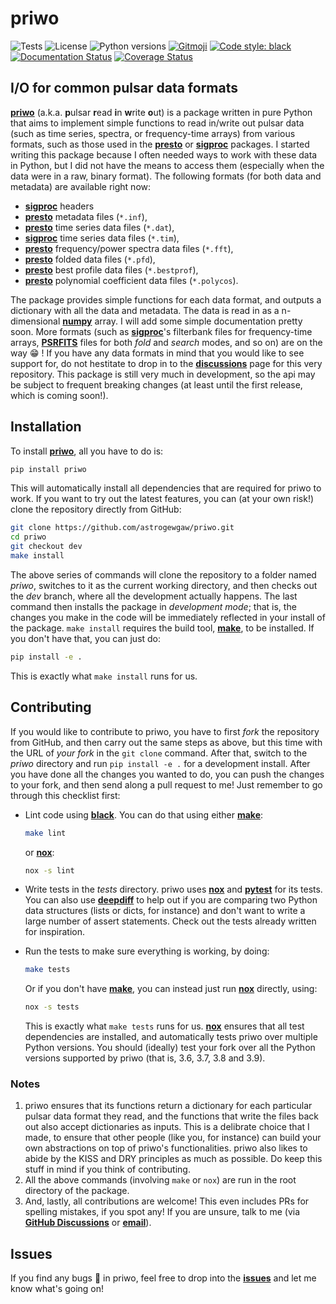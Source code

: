 # priwo

![Tests][tests]
![License][license]
![Python versions][pyversions]
[![Gitmoji][gitmoji-badge]][gitmoji]
[![Code style: black][black-badge]][black]
[![Documentation Status][docs-badge]][docs]
[![Coverage Status][coveralls-badge]][coveralls]

## I/O for common pulsar data formats

[**priwo**][priwo] (a.k.a. **p**ulsar **r**ead **i**n **w**rite **o**ut) is a package written in pure Python that aims to implement simple functions to read in/write out pulsar data (such as time series, spectra, or frequency-time arrays) from various formats, such as those used in the [**presto**][presto] or [**sigproc**][sigproc] packages. I started writing this package because I often needed ways to work with these data in Python, but I did not have the means to access them (especially when the data were in a raw, binary format). The following formats (for both data and metadata) are available right now:

* [**sigproc**][sigproc] headers
* [**presto**][presto] metadata files (`*.inf`),
* [**presto**][presto] time series data files (`*.dat`),
* [**sigproc**][sigproc] time series data files (`*.tim`),
* [**presto**][presto] frequency/power spectra data files (`*.fft`),
* [**presto**][presto] folded data files (`*.pfd`),
* [**presto**][presto] best profile data files (`*.bestprof`),
* [**presto**][presto] polynomial coefficient data files (`*.polycos`).

The package provides simple functions for each data format, and outputs a dictionary with all the data and metadata. The data is read in as a n-dimensional [**numpy**][numpy] array. I will add some simple documentation pretty soon. More formats (such as [**sigproc**][sigproc]'s filterbank files for frequency-time arrays, [**PSRFITS**][psrfits] files for both *fold* and *search* modes, and so on) are on the way :grin: ! If you have any data formats in mind that you would like to see support for, do not hestitate to drop in to the [**discussions**][discussions] page for this very repository. This package is still very much in development, so the api may be subject to frequent breaking changes (at least until the first release, which is coming soon!).

## Installation

To install [**priwo**](https://github.com/astrogewgaw/priwo), all you have to do is:

```bash
pip install priwo
```

This will automatically install all dependencies that are required for priwo to work. If you want to try out the latest features, you can (at your own risk!) clone the repository directly from GitHub:

```bash
git clone https://github.com/astrogewgaw/priwo.git
cd priwo
git checkout dev
make install
```

The above series of commands will clone the repository to a folder named *priwo*, switches to it as the current working directory, and then checks out the *dev* branch, where all the development actually happens. The last command then installs the package in *development mode*; that is, the changes you make in the code will be immediately reflected in your install of the package. `make install` requires the build tool, [**make**][make], to be installed. If you don't have that, you can just do:

```bash
pip install -e .
```

This is exactly what `make install` runs for us.

## Contributing

If you would like to contribute to priwo, you have to first *fork* the repository from GitHub, and then carry out the same steps as above, but this time with the URL of *your fork* in the `git clone` command. After that, switch to the *priwo* directory and run `pip install -e .` for a development install. After you have done all the changes you wanted to do, you can push the changes to your fork, and then send along a pull request to me! Just remember to go through this checklist first:

* Lint code using [**black**][black]. You can do that using either [**make**][make]:

    ```bash
    make lint
    ```

    or [**nox**][nox]:

    ```bash
    nox -s lint
    ```

* Write tests in the *tests* directory. priwo uses [**nox**][nox] and [**pytest**][pytest] for its tests. You can also use [**deepdiff**][deepdiff] to help out if you are comparing two Python data structures (lists or dicts, for instance) and don't want to write a large number of assert statements. Check out the tests already written for inspiration.
* Run the tests to make sure everything is working, by doing:

    ```bash
    make tests
    ```

    Or if you don't have [**make**][make], you can instead just run [**nox**][nox] directly, using:

    ```bash
    nox -s tests
    ```

    This is exactly what `make tests` runs for us. [**nox**][nox] ensures that all test dependencies are installed, and automatically tests priwo over multiple Python versions. You should (ideally) test your fork over all the Python versions supported by priwo (that is, 3.6, 3.7, 3.8 and 3.9).

### Notes

1. priwo ensures that its functions return a dictionary for each particular pulsar data format they read, and the functions that write the files back out also accept dictionaries as inputs. This is a delibrate choice that I made, to ensure that other people (like you, for instance) can build your own abstractions on top of priwo's functionalities. priwo also likes to abide by the KISS and DRY principles as much as possible. Do keep this stuff in mind if you think of contributing.
2. All the above commands (involving `make` or `nox`) are run in the root directory of the package.
3. And, lastly, all contributions are welcome! This even includes PRs for spelling mistakes, if you spot any! If you are unsure, talk to me (via [**GitHub Discussions**][discussions] or [**email**](ujjwalpanda97@gmail.com)).

## Issues

If you find any bugs :bug: in priwo, feel free to drop into the [**issues**][issues] and let me know what's going on!

[priwo]: https://github.com/astrogewgaw/priwo
[issues]: https://github.com/astrogewgaw/priwo/issues
[license]: https://img.shields.io/badge/License-MIT-green.svg
[pyversions]: https://img.shields.io/pypi/pyversions/priwo.svg
[discussions]: https://github.com/astrogewgaw/priwo/discussions

[gitmoji]: https://gitmoji.dev
[black]: https://github.com/psf/black
[docs]: https://priwo.readthedocs.io/en/latest/?badge=latest
[coveralls]: https://coveralls.io/github/astrogewgaw/priwo?branch=main
[tests]: https://github.com/astrogewgaw/priwo/actions/workflows/tests.yaml/badge.svg

[black-badge]: https://img.shields.io/badge/code%20style-black-000000.svg
[docs-badge]: https://readthedocs.org/projects/priwo/badge/?version=latest
[coveralls-badge]: https://coveralls.io/repos/github/astrogewgaw/priwo/badge.svg?branch=main
[gitmoji-badge]: https://img.shields.io/badge/gitmoji-%20😜%20😍-FFDD67.svg?style=flat-square

[numpy]: https://numpy.org/
[nox]: https://nox.thea.codes/en/stable/
[make]: https://www.gnu.org/software/make/
[sigproc]: http://sigproc.sourceforge.net/
[presto]: https://github.com/scottransom/presto
[deepdiff]: https://github.com/seperman/deepdiff
[pytest]: https://docs.pytest.org/en/6.2.x/contents.html
[psrfits]: https://www.atnf.csiro.au/research/pulsar/psrfits_definition/Psrfits.html
